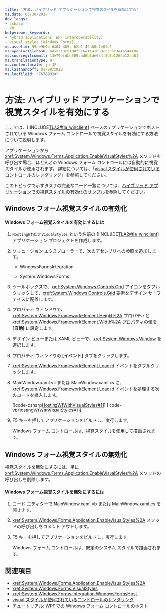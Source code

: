 ```yaml
---
title: '方法: ハイブリッド アプリケーションで視覚スタイルを有効にする'
ms.date: 03/30/2017
dev_langs:
- csharp
- vb
helpviewer_keywords:
- hybrid applications [WPF interoperability]
- visual styles [Windows Forms]
ms.assetid: 95de9b9c-d804-405c-b2d1-49a88c1e0fe1
ms.openlocfilehash: dd52313e9100f9c6a1141b53ccc5a23a4b54410a
ms.sourcegitcommit: 13e79efdbd589cad6b1de634f5d6b1262b12ab01
ms.translationtype: HT
ms.contentlocale: ja-JP
ms.lasthandoff: 01/28/2020
ms.locfileid: "76789920"
---
```

# <a name="how-to-enable-visual-styles-in-a-hybrid-application"></a>方法: ハイブリッド アプリケーションで視覚スタイルを有効にする
ここでは、[!INCLUDE[TLA2#tla_winclient](../../../../includes/tla2sharptla-winclient-md.md)] ベースのアプリケーションでホストされている Windows フォーム コントロールで視覚スタイルを有効にする方法について説明します。  
  
 アプリケーションから <xref:System.Windows.Forms.Application.EnableVisualStyles%2A> メソッドを呼び出す場合、ほとんどの Windows フォーム コントロールには自動的に視覚スタイルが使用されます。 詳細については、「[visual スタイルが使用されているコントロールのレンダリング](../../winforms/controls/rendering-controls-with-visual-styles.md)」を参照してください。  
  
 このトピックで示すタスクの完全なコード一覧については、[ハイブリッド アプリケーションでの視覚スタイルの有効化のサンプル](https://go.microsoft.com/fwlink/?LinkID=159986)を参照してください。  
  
## <a name="enabling-windows-forms-visual-styles"></a>Windows フォーム視覚スタイルの有効化  
  
#### <a name="to-enable-windows-forms-visual-styles"></a>Windows フォーム視覚スタイルを有効にするには  
  
1. `HostingWfWithVisualStyles` という名前の [!INCLUDE[TLA2#tla_winclient](../../../../includes/tla2sharptla-winclient-md.md)] アプリケーション プロジェクトを作成します。  
  
2. ソリューション エクスプローラーで、次のアセンブリへの参照を追加します。  
  
    - WindowsFormsIntegration  
  
    - System.Windows.Forms  
  
3. ツールボックスで、<xref:System.Windows.Controls.Grid> アイコンをダブルクリックして、<xref:System.Windows.Controls.Grid> 要素をデザイン サーフェイスに配置します。  
  
4. プロパティ ウィンドウで、<xref:System.Windows.FrameworkElement.Height%2A> プロパティと <xref:System.Windows.FrameworkElement.Width%2A> プロパティの値を **[自動]** に設定します。  
  
5. デザイン ビューまたは XAML ビューで、<xref:System.Windows.Window> を選択します。  
  
6. プロパティ ウィンドウの **[イベント]** タブをクリックします。  
  
7. <xref:System.Windows.FrameworkElement.Loaded> イベントをダブルクリックします。
  
8. MainWindow.xaml.vb または MainWindow.xaml.cs に、<xref:System.Windows.FrameworkElement.Loaded> イベントを処理する次のコードを挿入します。  
  
     [!code-csharp[HostingWfWithVisualStyles#11](~/samples/snippets/csharp/VS_Snippets_Wpf/HostingWfWithVisualStyles/CSharp/HostingWfWithVisualStyles/Window1.xaml.cs#11)]
     [!code-vb[HostingWfWithVisualStyles#11](~/samples/snippets/visualbasic/VS_Snippets_Wpf/HostingWfWithVisualStyles/VisualBasic/HostingWfWithVisualStyles/Window1.xaml.vb#11)]  
  
9. F5 キーを押してアプリケーションをビルドし、実行します。  
  
     Windows フォーム コントロールは、視覚スタイルを使用して描画されます。  
  
## <a name="disabling-windows-forms-visual-styles"></a>Windows フォーム視覚スタイルの無効化  
 視覚スタイルを無効にするには、単に <xref:System.Windows.Forms.Application.EnableVisualStyles%2A> メソッドの呼び出しを削除します。  
  
#### <a name="to-disable-windows-forms-visual-styles"></a>Windows フォーム視覚スタイルを無効にするには  
  
1. コード エディターで MainWindow.xaml.vb または MainWindow.xaml.cs を開きます。  
  
2. <xref:System.Windows.Forms.Application.EnableVisualStyles%2A> メソッドの呼び出しをコメント アウトします。  
  
3. F5 キーを押してアプリケーションをビルドし、実行します。  
  
     Windows フォーム コントロールは、既定のシステム スタイルで描画されます。  
  
## <a name="see-also"></a>関連項目

- <xref:System.Windows.Forms.Application.EnableVisualStyles%2A>
- <xref:System.Windows.Forms.VisualStyles>
- <xref:System.Windows.Forms.Integration.WindowsFormsHost>
- [visual スタイルが使用されているコントロールのレンダリング](../../winforms/controls/rendering-controls-with-visual-styles.md)
- [チュートリアル: WPF での Windows フォーム コントロールのホスト](walkthrough-hosting-a-windows-forms-control-in-wpf.md)
